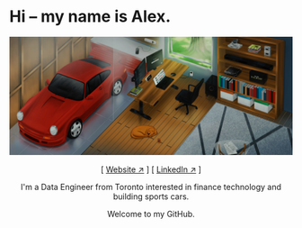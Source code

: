 <p align='center'>
    <h1>Hi – my name is Alex.</h1>
    <a href='https://alvx.ca' target='blank'><img src='./public/alvx-wallpaper.jpg'/></a>
    <p align='center'>
    [ <a href='https://alvx.ca' target='blank'>Website ↗︎</a> ]
    [ <a href='https://www.linkedin.com/in/alvx/' target='blank'>LinkedIn ↗︎</a> ]
    </p>
    <p align='center'>I'm a Data Engineer from Toronto interested in finance technology and building sports cars.
    </p>
    <p align='center'>Welcome to my GitHub.
    </p>
</p>
